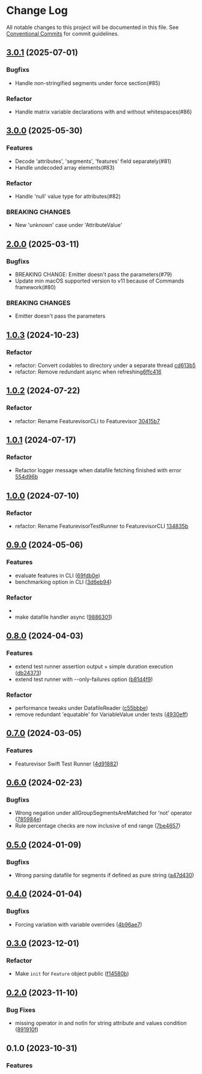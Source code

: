 # Change Log

All notable changes to this project will be documented in this file.
See [Conventional Commits](https://conventionalcommits.org) for commit guidelines.

## [3.0.1](https://github.com/featurevisor/featurevisor-swift/compare/3.0.0...3.1.0) (2025-07-01)

### Bugfixs
* Handle non-stringified segments under force section(#85)

### Refactor
* Handle matrix variable declarations with and without whitespaces(#86)

## [3.0.0](https://github.com/featurevisor/featurevisor-swift/compare/2.0.0...3.0.0) (2025-05-30)

### Features
* Decode 'attributes', 'segments', 'features'  field separately(#81)
* Handle undecoded array elements(#83)

### Refactor
* Handle 'null' value type for attributes(#82)

### BREAKING CHANGES
* New 'unknown' case under 'AttributeValue'

## [2.0.0](https://github.com/featurevisor/featurevisor-swift/compare/1.0.3...2.0.0) (2025-03-11)

### Bugfixs

* BREAKING CHANGE: Emitter doesn't pass the parameters(#79)
* Update min macOS supported version to v11 because of Commands framework(#80)

### BREAKING CHANGES
* Emitter doesn't pass the parameters

## [1.0.3](https://github.com/featurevisor/featurevisor-swift/compare/1.0.2...1.0.3) (2024-10-23)

### Refactor

* refactor: Convert codables to directory under a separate thread [cd613b5](https://github.com/featurevisor/featurevisor-swift/commit/cd613b5e072c2359c636475b4efc4dffa07f2dd1)
* refactor: Remove redundant async when refreshing[6ffc416](https://github.com/featurevisor/featurevisor-swift/commit/6ffc4167d05b3934a8f82f7a0a49c02d72eec7a8)

## [1.0.2](https://github.com/featurevisor/featurevisor-swift/compare/1.0.1...1.0.2) (2024-07-22)

### Refactor

* refactor: Rename FeaturevisorCLI to Featurevisor [30415b7](https://github.com/featurevisor/featurevisor-swift/pull/73/commits/30415b7afe94cf07f27f75873f6f3a26bf6ada2e)


## [1.0.1](https://github.com/featurevisor/featurevisor-swift/compare/1.0.0...1.0.1) (2024-07-17)

### Refactor

* Refactor logger message when datafile fetching finished with error [554d96b](https://github.com/featurevisor/featurevisor-swift/commit/554d96b86da8d22554f9a6d40ab99121aae9504a)

## [1.0.0](https://github.com/featurevisor/featurevisor-swift/compare/0.9.0...1.0.0) (2024-07-10)

### Refactor

* refactor: Rename FeaturevisorTestRunner to FeaturevisorCLI [134835b](https://github.com/featurevisor/featurevisor-swift/pull/73/commits/134835b1c3e457f0fca4bfcd4fd476578e1707f7)

## [0.9.0](https://github.com/featurevisor/featurevisor-swift/compare/0.8.0...0.9.0) (2024-05-06)

### Features

* evaluate features in CLI ([69fdb0e](https://github.com/featurevisor/featurevisor-swift/commit/69fdb0ec3fd8b029d689669553e18558b1f7e0f7))
* benchmarking option in CLI ([3d6eb94](https://github.com/featurevisor/featurevisor-swift/commit/3d6eb941f5d5d7ce0845d32b6ada23cde2274d83))

### Refactor
*
* make datafile handler async ([9886301](https://github.com/featurevisor/featurevisor-swift/commit/988630114365303c1e16f1f06853ed8ca4d9df2e))

## [0.8.0](https://github.com/featurevisor/featurevisor-swift/compare/0.7.0...0.8.0) (2024-04-03)

### Features

* extend test runner assertion output + simple duration execution ([db24373](https://github.com/featurevisor/featurevisor-swift/commit/db243731c715d92a70b9a92ccbae2f6f33aed5b4))
* extend test runner with --only-failures option ([b81d4f9](https://github.com/featurevisor/featurevisor-swift/commit/b81d4f926fa0327f54e5996f578a165f5879041e))

### Refactor

* performance tweaks under DatafileReader ([c55bbbe](https://github.com/featurevisor/featurevisor-swift/commit/c55bbbe1721cd2bff1d813c2ada7b8e07a8dada4))
* remove redundant 'equatable' for VariableValue under tests ([4930eff](https://github.com/featurevisor/featurevisor-swift/commit/4930effad385a77f1b9770f64ca32a820d157162))

## [0.7.0](https://github.com/featurevisor/featurevisor-swift/compare/0.6.0...0.7.0) (2024-03-05)

### Features

* Featurevisor Swift Test Runner ([4d91882](https://github.com/featurevisor/featurevisor-swift/commit/4d918822e52a83a40efb6c086900de87bb918a0e))

## [0.6.0](https://github.com/featurevisor/featurevisor-swift/compare/0.5.0...0.6.0) (2024-02-23)

### Bugfixs

* Wrong negation under allGroupSegmentsAreMatched for 'not' operator ([785984e](https://github.com/featurevisor/featurevisor-swift/commit/785984e9583b7b04eed10ad55c9687ae29ab4bb4))
* Rule percentage checks are now inclusive of end range ([7be4657](https://github.com/featurevisor/featurevisor-swift/commit/7be4657674a960ca252ce32b72930398cbf91028))

## [0.5.0](https://github.com/featurevisor/featurevisor-swift/compare/0.4.0...0.5.0) (2024-01-09)

### Bugfixs

*  Wrong parsing datafile for segments if defined as pure string ([a47d430](https://github.com/featurevisor/featurevisor-swift/commit/a47d4309aa0edbc9cea6b6c394f974e2da59fbc1))

## [0.4.0](https://github.com/featurevisor/featurevisor-swift/compare/0.3.0...0.4.0) (2024-01-04)

### Bugfixs

*  Forcing variation with variable overrides ([4b96ae7](https://github.com/featurevisor/featurevisor-swift/commit/4b96ae7f63823b0840ab9ed646b275bfc3671774))

## [0.3.0](https://github.com/featurevisor/featurevisor-swift/compare/0.2.0...0.3.0) (2023-12-01)

### Refactor

*  Make `init` for `Feature` object public  ([f14580b](https://github.com/featurevisor/featurevisor-swift/commit/f14580b1e1a67599b20d392e315831bc6ea7bd5a))

## [0.2.0](https://github.com/featurevisor/featurevisor-swift/compare/0.1.0...0.2.0) (2023-11-10)

### Bug Fixes

*  missing operator in and notIn for string attribute and values condition ([891910f](https://github.com/featurevisor/featurevisor-swift/commit/891910f6806e0cb3f5f6fad6cb1a67fb493842ea))

## 0.1.0 (2023-10-31)

### Features
